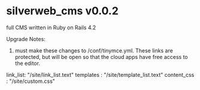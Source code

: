 # silverweb_cms v0.0.2 
full CMS written in Ruby on Rails 4.2

Upgrade Notes:

1) must make these changes to /conf/tinymce.yml. These links are protected, but will be open 
so that the cloud apps have free access to the editor.

  link_list: "/site/link_list.text"
  templates : "/site/template_list.text"
  content_css : "/site/custom.css"